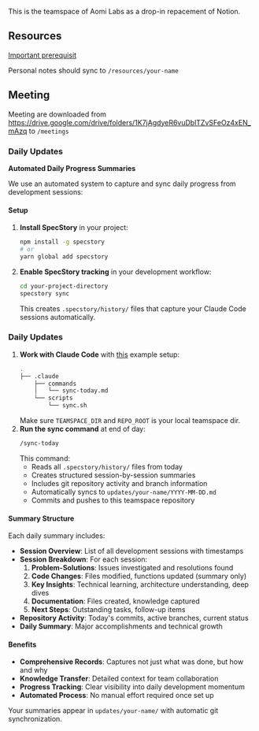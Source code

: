 This is the teamspace of Aomi Labs as a drop-in repacement of Notion.

## Resources
[Important prerequisit](resources/RESOURCES.md)

Personal notes should sync to `/resources/your-name`

## Meeting
Meeting are downloaded from https://drive.google.com/drive/folders/1K7jAgdyeR6vuDblTZvSFeOz4xEN_mAzq to `/meetings`

### Daily Updates

**Automated Daily Progress Summaries**

We use an automated system to capture and sync daily progress from development sessions:

#### Setup
1. **Install SpecStory** in your project:
   ```bash
   npm install -g specstory
   # or
   yarn global add specstory
   ```

2. **Enable SpecStory tracking** in your development workflow:
   ```bash
   cd your-project-directory
   specstory sync
   ```
   This creates `.specstory/history/` files that capture your Claude Code sessions automatically.

### Daily Updates
1. **Work with Claude Code** with [this](./.claude) example setup:
    ```bash
    .
    ├── .claude
        ├── commands
        │   └── sync-today.md
        └── scripts
            └── sync.sh
    ```
    Make sure `TEAMSPACE_DIR` and `REPO_ROOT` is your local teamspace dir.
2. **Run the sync command** at end of day:
   ```bash
   /sync-today
   ```
   This command:
   - Reads all `.specstory/history/` files from today
   - Creates structured session-by-session summaries
   - Includes git repository activity and branch information
   - Automatically syncs to `updates/your-name/YYYY-MM-DD.md`
   - Commits and pushes to this teamspace repository

#### Summary Structure
Each daily summary includes:
- **Session Overview**: List of all development sessions with timestamps
- **Session Breakdown**: For each session:
  1. **Problem-Solutions**: Issues investigated and resolutions found
  2. **Code Changes**: Files modified, functions updated (summary only)
  3. **Key Insights**: Technical learning, architecture understanding, deep dives
  4. **Documentation**: Files created, knowledge captured
  5. **Next Steps**: Outstanding tasks, follow-up items
- **Repository Activity**: Today's commits, active branches, current status
- **Daily Summary**: Major accomplishments and technical growth

#### Benefits
- **Comprehensive Records**: Captures not just what was done, but how and why
- **Knowledge Transfer**: Detailed context for team collaboration
- **Progress Tracking**: Clear visibility into daily development momentum
- **Automated Process**: No manual effort required once set up

Your summaries appear in `updates/your-name/` with automatic git synchronization. 
